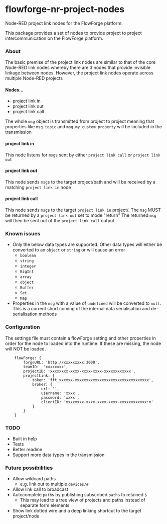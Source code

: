 # flowforge-nr-project-nodes

Node-RED project link nodes for the FlowForge platform.

This package provides a set of nodes to provide project to project
intercommunication on the FlowForge platform.

### About

The basic premise of the project link nodes are similar to that of the core Node-RED link nodes whereby there are 3 nodes that provide invisible linkage between nodes. However, the project link nodes operate across multiple Node-RED projects

#### Nodes...
* project link in
* project link out
* project link call

The whole `msg` object is transmitted from project to project meaning that properties like `msg.topic` and `msg.my_custom_property` will be included in the transmission

#### project link in
This node listens for `msg`s sent by either `project link call` or `project link out`

#### project link out
This node sends `msg`s to the target project/path and will be received by a matching `project link in` node

#### project link call
This node sends `msg`s to the target `project link in` project/. 
The `msg` MUST be returned by a `project link out` set to mode "return"
The returned `msg` will then be sent out of the `project link call` output

### Known issues
* Only the below data types are supported. Other data types will either be converted to an `object` or `string` or will cause an error
  * `boolean`
  * `string`
  * `integer`
  * `BigInt`
  * `array`
  * `object`
  * `Buffer`
  * `Set`
  * `Map`
* Properties in the `msg` with a value of `undefined` will be converted to `null`.
This is a current short coming of the internal data serialisation and de-serialisation methods

### Configuration

The settings file must contain a flowForge setting and other properties in order for the node to loaded into the runtime.
If these are missing, the node will NOT be loaded.

```
    flowForge: {
        forgeURL: 'http://xxxxxxxxx:3000',
        teamID:  'xxxxxxxx',
        projectID: 'xxxxxxxx-xxxx-xxxx-xxxx-xxxxxxxxxxxx',
        projectLink: {
            token: 'fft_xxxxxx-xxxxxxxxxxxxxxxxxxxxxxxxxxxxxxxxx',
            broker: {
                url: '',
                username: 'xxxx',
                password: 'xxxx',
                clientID: 'xxxxxxxx-xxxx-xxxx-xxxx-xxxxxxxxxxxx:n'
            }
        }
    }
```

### TODO

* Built in help
* Tests
* Better readme
* Support more data types in the transmission

### Future possibilities

* Allow wildcard paths
  * e.g. link out to multiple `devices/#`
* Allow link call to broadcast
* Autocomplete `path`s by publishing subscribed `path`s to retained `$` 
  * This may lead to a tree view of projects and paths instead of separate form elements
* Show link dotted wire and a deep linking shortcut to the target project/node

